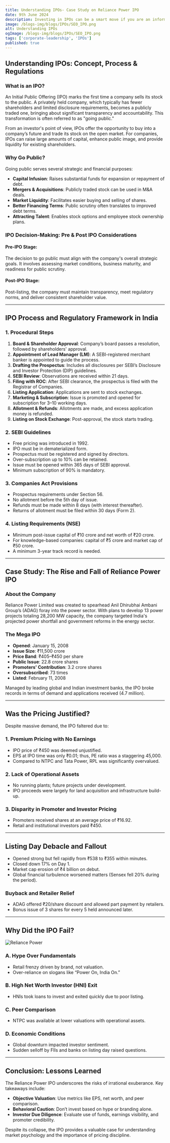 ```yaml
---
title: Understanding IPOs- Case Study on Reliance Power IPO
date: 9th June 2024
description: Investing in IPOs can be a smart move if you are an informed investor. But not every new IPO is a great opportunity. Benefits and risks go hand-in-hand. Before you join the bandwagon, it is important to understand the basics.
image: /blogs-img/blogs/IPOs/SEO_IPO.png
alt: Understanding IPOs
ogImage: /blogs-img/blogs/IPOs/SEO_IPO.png
tags: ['corporate-leadership', 'IPOs']
published: true
---
```


## Understanding IPOs: Concept, Process & Regulations

### What is an IPO?

An Initial Public Offering (IPO) marks the first time a company sells its stock to the public. A privately held company, which typically has fewer shareholders and limited disclosure requirements, becomes a publicly traded one, bringing about significant transparency and accountability. This transformation is often referred to as "going public."

From an investor's point of view, IPOs offer the opportunity to buy into a company’s future and trade its stock on the open market. For companies, IPOs can raise large amounts of capital, enhance public image, and provide liquidity for existing shareholders.

### Why Go Public?

Going public serves several strategic and financial purposes:

- **Capital Infusion**: Raises substantial funds for expansion or repayment of debt.
- **Mergers & Acquisitions**: Publicly traded stock can be used in M&A deals.
- **Market Liquidity**: Facilitates easier buying and selling of shares.
- **Better Financing Terms**: Public scrutiny often translates to improved debt terms.
- **Attracting Talent**: Enables stock options and employee stock ownership plans.

### IPO Decision-Making: Pre & Post IPO Considerations

#### Pre-IPO Stage:

The decision to go public must align with the company's overall strategic goals. It involves assessing market conditions, business maturity, and readiness for public scrutiny.

#### Post-IPO Stage:

Post-listing, the company must maintain transparency, meet regulatory norms, and deliver consistent shareholder value.

---

## IPO Process and Regulatory Framework in India

### 1. Procedural Steps

1. **Board & Shareholder Approval**: Company’s board passes a resolution, followed by shareholders' approval.
2. **Appointment of Lead Manager (LM)**: A SEBI-registered merchant banker is appointed to guide the process.
3. **Drafting the Prospectus**: Includes all disclosures per SEBI’s Disclosure and Investor Protection (DIP) guidelines.
4. **SEBI Review**: Observations are received within 21 days.
5. **Filing with ROC**: After SEBI clearance, the prospectus is filed with the Registrar of Companies.
6. **Listing Application**: Applications are sent to stock exchanges.
7. **Marketing & Subscription**: Issue is promoted and opened for subscription for 3–10 working days.
8. **Allotment & Refunds**: Allotments are made, and excess application money is refunded.
9. **Listing on Stock Exchange**: Post-approval, the stock starts trading.

### 2. SEBI Guidelines

- Free pricing was introduced in 1992.
- IPO must be in dematerialized form.
- Prospectus must be registered and signed by directors.
- Over-subscription up to 10% can be retained.
- Issue must be opened within 365 days of SEBI approval.
- Minimum subscription of 90% is mandatory.

### 3. Companies Act Provisions

- Prospectus requirements under Section 56.
- No allotment before the 5th day of issue.
- Refunds must be made within 8 days (with interest thereafter).
- Returns of allotment must be filed within 30 days (Form 2).

### 4. Listing Requirements (NSE)

- Minimum post-issue capital of ₹10 crore and net worth of ₹20 crore.
- For knowledge-based companies: capital of ₹5 crore and market cap of ₹50 crore.
- A minimum 3-year track record is needed.

---

## Case Study: The Rise and Fall of Reliance Power IPO

### About the Company

Reliance Power Limited was created to spearhead Anil Dhirubhai Ambani Group’s (ADAG) foray into the power sector. With plans to develop 13 power projects totaling 28,200 MW capacity, the company targeted India's projected power shortfall and government reforms in the energy sector.

### The Mega IPO

- **Opened**: January 15, 2008
- **Issue Size**: ₹11,500 crore
- **Price Band**: ₹405–₹450 per share
- **Public Issue**: 22.8 crore shares
- **Promoters' Contribution**: 3.2 crore shares
- **Oversubscribed**: 73 times
- **Listed**: February 11, 2008

Managed by leading global and Indian investment banks, the IPO broke records in terms of demand and applications received (4.7 million).

---

## Was the Pricing Justified?

Despite massive demand, the IPO faltered due to:

### 1. Premium Pricing with No Earnings

- IPO price of ₹450 was deemed unjustified.
- EPS at IPO time was only ₹0.01; thus, PE ratio was a staggering 45,000.
- Compared to NTPC and Tata Power, RPL was significantly overvalued.

### 2. Lack of Operational Assets

- No running plants; future projects under development.
- IPO proceeds were largely for land acquisition and infrastructure build-up.

### 3. Disparity in Promoter and Investor Pricing

- Promoters received shares at an average price of ₹16.92.
- Retail and institutional investors paid ₹450.

---

## Listing Day Debacle and Fallout

- Opened strong but fell rapidly from ₹538 to ₹355 within minutes.
- Closed down 17% on Day 1.
- Market cap erosion of ₹4 billion on debut.
- Global financial turbulence worsened matters (Sensex fell 20% during the period).

### Buyback and Retailer Relief

- ADAG offered ₹20/share discount and allowed part payment by retailers.
- Bonus issue of 3 shares for every 5 held announced later.

---

## Why Did the IPO Fail?

![Reliance Power](/blogs-img/blogs/IPOs/reliance-power.jpg)

### A. Hype Over Fundamentals

- Retail frenzy driven by brand, not valuation.
- Over-reliance on slogans like “Power On, India On.”

### B. High Net Worth Investor (HNI) Exit

- HNIs took loans to invest and exited quickly due to poor listing.

### C. Peer Comparison

- NTPC was available at lower valuations with operational assets.

### D. Economic Conditions

- Global downturn impacted investor sentiment.
- Sudden selloff by FIIs and banks on listing day raised questions.

---

## Conclusion: Lessons Learned

The Reliance Power IPO underscores the risks of irrational exuberance. Key takeaways include:

- **Objective Valuation**: Use metrics like EPS, net worth, and peer comparison.
- **Behavioral Caution**: Don’t invest based on hype or branding alone.
- **Investor Due Diligence**: Evaluate use of funds, earnings visibility, and promoter credibility.

Despite its collapse, the IPO provides a valuable case for understanding market psychology and the importance of pricing discipline.
